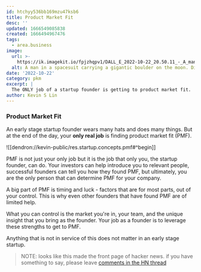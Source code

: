 ```yaml
---
id: htchyy536bb169mzu47ksb6
title: Product Market Fit
desc: ''
updated: 1666549085838
created: 1666494967476
tags:
  - area.business
image:
  url: >-
    https://ik.imagekit.io/fpjzhqpv1/DALL_E_2022-10-22_20.50.11_-_A_man_in_a_spacesuit_carrying_a_gigantic_boulder_on_the_moon._Digital_art._N3CHT2llS.png?ik-sdk-version=javascript-1.4.3&updatedAt=1666497087674
  alt: A man in a spacesuit carrying a gigantic boulder on the moon. Digital art.
date: '2022-10-22'
category: pkm
excerpt: |
  The ONLY job of a startup founder is getting to product market fit.
author: Kevin S Lin
---
```


### Product Market Fit

An early stage startup founder wears many hats and does many things. But at the end of the day, your **only real job** is finding product market fit (PMF). 

![[dendron://kevin-public/res.startup.concepts.pmf#^begin]]

PMF is not just your only job but it is the job that only you, the startup founder, can do. Your investors can help introduce you to relevant people, successful founders can tell you how they found PMF, but ultimately, you are the only person that can determine PMF for your company. 

A big part of PMF is timing and luck - factors that are for most parts, out of your control. This is why even other founders that have found PMF are of limited help. 

What you can control is the market you're in, your team, and the unique insight that you bring as the founder. Your job as a founder is to leverage these strengths to get to PMF. 

Anything that is not in service of this does not matter in an early stage startup. 

> NOTE: looks like this made the front page of hacker news. if you have something to say, please leave [comments in the HN thread](https://news.ycombinator.com/item?id=33308135)